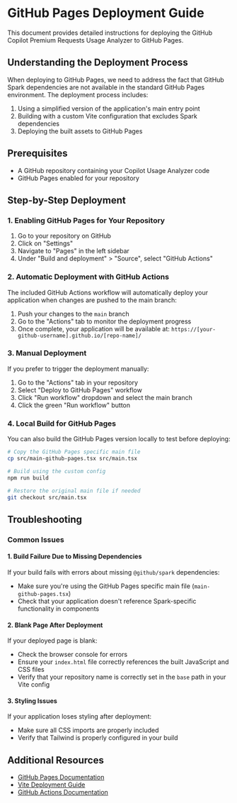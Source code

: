 # GitHub Pages Deployment Guide

This document provides detailed instructions for deploying the GitHub Copilot Premium Requests Usage Analyzer to GitHub Pages.

## Understanding the Deployment Process

When deploying to GitHub Pages, we need to address the fact that GitHub Spark dependencies are not available in the standard GitHub Pages environment. The deployment process includes:

1. Using a simplified version of the application's main entry point
2. Building with a custom Vite configuration that excludes Spark dependencies
3. Deploying the built assets to GitHub Pages

## Prerequisites

- A GitHub repository containing your Copilot Usage Analyzer code
- GitHub Pages enabled for your repository

## Step-by-Step Deployment

### 1. Enabling GitHub Pages for Your Repository

1. Go to your repository on GitHub
2. Click on "Settings"
3. Navigate to "Pages" in the left sidebar
4. Under "Build and deployment" > "Source", select "GitHub Actions"

### 2. Automatic Deployment with GitHub Actions

The included GitHub Actions workflow will automatically deploy your application when changes are pushed to the main branch:

1. Push your changes to the `main` branch
2. Go to the "Actions" tab to monitor the deployment progress
3. Once complete, your application will be available at: `https://[your-github-username].github.io/[repo-name]/`

### 3. Manual Deployment

If you prefer to trigger the deployment manually:

1. Go to the "Actions" tab in your repository
2. Select "Deploy to GitHub Pages" workflow
3. Click "Run workflow" dropdown and select the main branch
4. Click the green "Run workflow" button

### 4. Local Build for GitHub Pages

You can also build the GitHub Pages version locally to test before deploying:

```bash
# Copy the GitHub Pages specific main file
cp src/main-github-pages.tsx src/main.tsx

# Build using the custom config
npm run build

# Restore the original main file if needed
git checkout src/main.tsx
```

## Troubleshooting

### Common Issues

#### 1. Build Failure Due to Missing Dependencies

If your build fails with errors about missing `@github/spark` dependencies:

- Make sure you're using the GitHub Pages specific main file (`main-github-pages.tsx`)
- Check that your application doesn't reference Spark-specific functionality in components

#### 2. Blank Page After Deployment

If your deployed page is blank:

- Check the browser console for errors
- Ensure your `index.html` file correctly references the built JavaScript and CSS files
- Verify that your repository name is correctly set in the `base` path in your Vite config

#### 3. Styling Issues

If your application loses styling after deployment:

- Make sure all CSS imports are properly included
- Verify that Tailwind is properly configured in your build

## Additional Resources

- [GitHub Pages Documentation](https://docs.github.com/en/pages)
- [Vite Deployment Guide](https://vitejs.dev/guide/static-deploy.html#github-pages)
- [GitHub Actions Documentation](https://docs.github.com/en/actions)